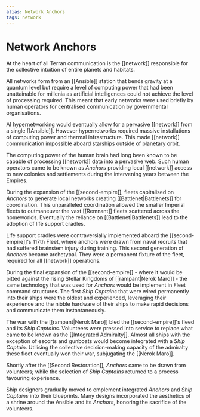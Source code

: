 ```yaml
---
alias: Network Anchors
tags: network
---
```


# Network Anchors

At the heart of all Terran communication is the [[network]] responsible for the collective intuition of entire planets and habitats. 

All networks form from an [[Ansible]] station that bends gravity at a quantum level but require a level of computing power that had been unattainable for millenia as artificial intelligences could not achieve the level of processing required. This meant that early networks were used briefly by human operators for centralised communication by governmental organisations. 

AI hypernetworking would eventually allow for a pervasive [[network]] from a single [[Ansible]]. However hypernetworks required massive installations of computing power and thermal infrastructure. This made [[network]] communication impossible aboard starships outside of planetary orbit.

The computing power of the human brain had long been known to be capable of processing [[network]] data into a pervasive web. Such human operators came to be known as *Anchors* providing local [[network]] access to new colonies and settlements during the intervening years between the Empires. 

During the expansion of the [[second-empire]], fleets capitalised on *Anchors* to generate local networks creating [[Battlenet|Battlenets]] for coordination. This unparalleled coordination allowed the smaller Imperial fleets to outmaneuver the vast [[Remnant]] fleets scattered across the homeworlds. Eventually the reliance on [[Battlenet|Battlenets]] lead to the adoption of life support cradles.

Life support cradles were contraversially implemented aboard the [[second-empire]]'s 117th Fleet, where anchors were drawn from naval recruits that had suffered brainstem injury during training. This second generation of *Anchors* became archetypal. They were a permanent fixture of the fleet, required for all [[network]] operations.

During the final expansion of the [[second-empire]] - where it would be pitted against the rising Stellar Kingdoms of [[rampant|Nerok Maro]] - the same technology that was used for *Anchors* would be implement in Fleet command structures. The first *Ship Captains* that were wired permanently into their ships were the oldest and experienced, leveraging their experience and the nibble hardware of their ships to make rapid decisions and communicate them instantaneously.

The war with the [[rampant|Nerok Maro]] bled the [[second-empire]]'s fleed and its *Ship Captains*. Volunteers were pressed into service to replace what came to be known as the [[Integrated Admiralty]]. Almost all ships with the exception of escorts and gunboats would become integrated with a *Ship Captain*. Utilising the collective decision-making capacity of the admiralty these fleet eventually won their war, subjugating the [[Nerok Maro]]. 

Shortly after the [[Second Restoration]], *Anchors* came to be drawn from volunteers; while the selection of *Ship Captains* returned to a process favouring experience. 

Ship designers gradually moved to emplement integrated *Anchors* and *Ship Captains* into their blueprints. Many designs incorporated the aesthetics of a shrine around the Ansible and its *Anchors*, honoring the sacrifice of the volunteers.